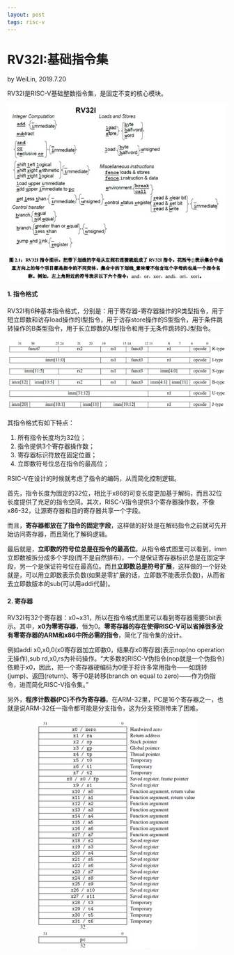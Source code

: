 ```yaml
---
layout: post
tags: risc-v
---
```


# RV32I:基础指令集
by WeiLin, 2019.7.20

RV32I是RISC-V基础整数指令集，是固定不变的核心模块。
<center><img src="image/RV32I1.jpg"></center>

#### 1. 指令格式

RV32I有6种基本指令格式，分别是：用于寄存器-寄存器操作的R类型指令，用于短立即数和访存load操作的I型指令，用于访存store操作的S型指令，用于条件跳转操作的B类型指令，用于长立即数的U型指令和用于无条件跳转的J型指令。

<center><img src="image/RV32I2.jpg"></center>

其指令格式有如下特点：
1. 所有指令长度均为32位；
2. 指令提供3个寄存器操作数；
3. 寄存器标识符放在固定位置；
4. 立即数符号位总在指令的最高位；

RSIC-V在设计的时候就考虑了指令的编码，从而简化控制逻辑。

首先，指令长度为固定的32位，相比于x86的可变长度更加基于解码，而且32位长度提供了充足的指令空间。其次，RISC-V指令提供3个寄存器操作数，不像x86-32，让源寄存器和目的寄存器共享一个字段。

而且，**寄存器都放在了指令的固定字段**，这样做的好处是在解码指令之前就可先开始访问寄存器，而且简化了解码逻辑。

最后就是，**立即数的符号位总是在指令的最高位**。从指令格式图里可以看到，imm立即数被拆分成多个字段(而不是自然排布)，一个是保证寄存器标识总是在固定字段，另一个是保证符号位在最高位。而且**立即数总是符号扩展**，这样做的一个好处就是，可以用立即数表示负数(如果是零扩展的话，立即数不能表示负数)，从而省去立即数版本的sub(可以用addi代替)。

#### 2. 寄存器
RV32I有32个寄存器：x0~x31，所以在指令格式图里可以看到寄存器需要5bit表示。其中，**x0为零寄存器**，恒为0。**零寄存器的存在使得RISC-V可以省掉很多没有零寄存器的ARM和x86中所必需的指令**，简化了指令集的设计。

例如addi x0,x0,0(x0寄存器加立即数0，结果存x0寄存器)表示nop(no operation无操作),sub rd,x0,rs为补码操作。“大多数的RISC-V伪指令(nop就是一个伪指令)依赖于x0，因此，把一个寄存器硬编码为0便于将许多常用指令——如跳转(jump)、返回(return)、等于0是转移(branch on equal to zero)——作为伪指令，进而简化RISC-V指令集。”

另外，**程序计数器(PC)不作为寄存器**。在ARM-32里，PC是16个寄存器之一，也就是说ARM-32任一指令都可能是分支指令，这为分支预测带来了困难。

<center><img src="image/reg_file.jpg"></center>
